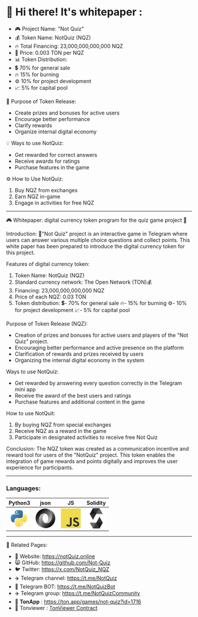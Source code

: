 # 👋 Hi there! It's whitepaper :

- 🎮 Project Name: "Not Quiz"
- 💰 Token Name: NotQuiz (NQZ)
- 🔥 Total Financing: 23,000,000,000,000 NQZ
- 💱 Price: 0.003 TON per NQZ
- 📊 Token Distribution:
- 💲 70% for general sale
- 🔥 15% for burning
- ⚙️ 10% for project development
- 📈 5% for capital pool
  
<div>
  
🎯 Purpose of Token Release:
- Create prizes and bonuses for active users
- Encourage better performance
- Clarify rewards
- Organize internal digital economy

<div>

💡 Ways to use NotQuiz:
- Get rewarded for correct answers
- Receive awards for ratings
- Purchase features in the game

<div>

⚙️ How to Use NotQuiz:
1. Buy NQZ from exchanges
2. Earn NQZ in-game
3. Engage in activities for free NQZ

----

🎮 Whitepaper: digital currency token program for the quiz game project 🧩

Introduction:
🤖"Not Quiz" project is an interactive game in Telegram where users can answer various multiple choice questions and collect points. This white paper has been prepared to introduce the digital currency token for this project.

Features of digital currency token:
1. Token Name: NotQuiz (NQZ)
2. Standard currency network: The Open Network (TON)💰
3. Financing: 23,000,000,000,000 NQZ
4. Price of each NQZ: 0.03 TON
5. Token distribution:
💲- 70% for general sale
🔥- 15% for burning
⚙️- 10% for project development
📈- 5% for capital pool

Purpose of Token Release (NQZ):
- Creation of prizes and bonuses for active users and players of the "Not Quiz" project.
- Encouraging better performance and active presence on the platform
- Clarification of rewards and prizes received by users
- Organizing the internal digital economy in the system

Ways to use NotQuiz:
- Get rewarded by answering every question correctly in the Telegram mini app
- Receive the award of the best users and ratings
- Purchase features and additional content in the game


How to use NotQuit:
1. By buying NQZ from special exchanges
2. Receive NQZ as a reward in the game
3. Participate in designated activities to receive free Not Quiz

Conclusion:
The NQZ token was created as a communication incentive and reward tool for users of the "NotQuiz" project. This token enables the integration of game rewards and points digitally and improves the user experience for participants.

-----

### Languages:
| Python3 | json | JS | Solidity |
|----------|----------|----------|-----|
|  <img src="https://github.com/devicons/devicon/blob/master/icons/python/python-original.svg" title="Python"  alt="Python" width="55" height="55"/> |  <img src="https://github.com/devicons/devicon/blob/master/icons/json/json-original.svg" title="Json"  alt="Json" width="55" height="55"/> |  <img src="https://github.com/devicons/devicon/blob/master/icons/javascript/javascript-original.svg" title="JavaScript" alt="JavaScript" width="55" height="55"/> |  <img src="https://github.com/devicons/devicon/blob/master/icons/solidity/solidity-original.svg" title="Solidity" alt="Solidity" width="55" height="55"/>|





---
🔗 Related Pages:
- 🔮 Website: https://notQuiz.online 
- 😸 GitHub: https://github.com/Not-Quiz
- 🐦 Twitter: https://x.com/NotQuiz_NQZ
- ✈️ Telegram channel: https://t.me/NotQuiz
- 🤖 Telegram BOT: https://t.me/NotQuizBot
- ✈️ Telegram group: https://t.me/NotQuizCommunity
- 💎 **TonApp** : https://ton.app/games/not-quiz?id=1716
- 💎 Tonviewer : [TonViewer Contract](https://tonviewer.com/EQAxp3EO7LC59yZoHetrSdVzn23ribkNFZ2fupreehe6ltJx?section=holders)
